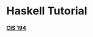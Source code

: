 # Haskell Tutorial

#### [CIS 194](http://www.seas.upenn.edu/~cis194/spring13/lectures/01-intro.html) 
